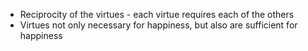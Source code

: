 - Reciprocity of the virtues - each virtue requires each of the others
- Virtues not only necessary for happiness, but also are sufficient for happiness